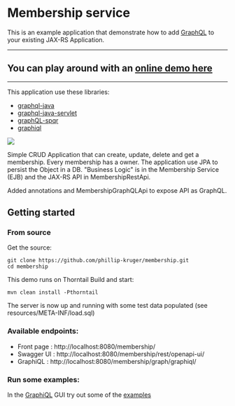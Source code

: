 # Membership service

This is an example application that demonstrate how to add [GraphQL](http://facebook.github.io/graphql) to your existing JAX-RS Application.

***
## You can play around with an [online demo here](http://bit.ly/gql-demonstration)
***

This application use these libraries:

* [graphql-java](https://github.com/graphql-java/graphql-java)
* [graphql-java-servlet](https://github.com/graphql-java/graphql-java-servlet)
* [graphQL-spqr](https://github.com/leangen/GraphQL-SPQR)
* [graphiql](https://github.com/graphql/graphiql)


![](https://raw.githubusercontent.com/phillip-kruger/membership/master/membership.png)

Simple CRUD Application that can create, update, delete and get a membership. Every membership has a owner. The application use JPA to persist the Object in a DB.
"Business Logic" is in the Membership Service (EJB) and the JAX-RS API in MembershipRestApi.

Added annotations and MembershipGraphQLApi to expose API as GraphQL.

## Getting started

### From source

Get the source:

    git clone https://github.com/phillip-kruger/membership.git
    cd membership


This demo runs on Thorntail
Build and start:

    mvn clean install -Pthorntail

The server is now up and running with some test data populated (see resources/META-INF/load.sql)

### Available endpoints:

* Front page : http://localhost:8080/membership/
* Swagger UI : http://localhost:8080/membership/rest/openapi-ui/
* GraphiQL   : http://localhost:8080/membership/graph/graphiql/

### Run some examples:

In the [GraphiQL](http://localhost:8080/membership/graph/graphiql/) GUI try out some of the [examples](EXAMPLE.md)